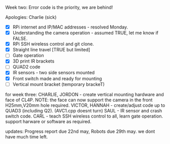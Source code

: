 Week two:
Error code is the priority, we are behind!

Apologies: Charlie (sick)

* [x] RPi internet and IP/MAC addresses - resolved Monday.
* [X] Understanding the camera operation - assumed TRUE, let me know if FALSE.
* [x] RPi SSH wireless control and git clone.
* [x] Straight line travel [TRUE but limited]
* [ ] Gate operation
* [x]  3D print IR brackets
* [ ] QUAD2 code
* [x] IR sensors - two side sensors mounted
* [x] Front switch made and ready for mounting
* [ ] Vertical mount bracket (temporary brackeT)

for week three:
CHARLIE, JORDON - create vertical mounting hardware and face of CL4P. NOTE: the face can now support the camera in the front H25mm,V20mm hole required.
VICTOR, HANNAH - create/adjust code up to QUAD3 (including Q2). (AVC1.cpp doesnt turn)
SAUL - IR sensor and crash switch code.
CARL - teach SSH wireless control to all, learn gate operation. support harware or software as required.

updates: Progress report due 22nd may, Robots due 29th may. we dont have much time left. 
